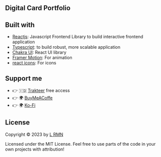 ## Digital Card Portfolio

## Built with

- [Reactjs](https://reactjs.org/): Javascript Frontend Library to build interactive frontend application
- [Typescript](https://www.typescriptlang.org/): to build robust, more scalable application
- [Chakra UI](https://chakra-ui.com): React UI library
- [Framer Motion](https://www.framer.com/motion/): For animation
- [react icons](https://react-icons.github.io/react-icons/): For icons

## Support me

- 👉 🇮🇩 [Trakteer](https://trakteer.id/lrmn) free access
- 👉 🌍 [BuyMeACoffe](https://www.buymeacoffee.com/lrmn)
- 👉 🌍 [Ko-Fi](https://ko-fi.com/lrmn7)


## License

Copyright © 2023 by [L RMN](https://is-a.fun/)

Licensed under the MIT License. Feel free to use parts of the code in your own projects with attribution!
